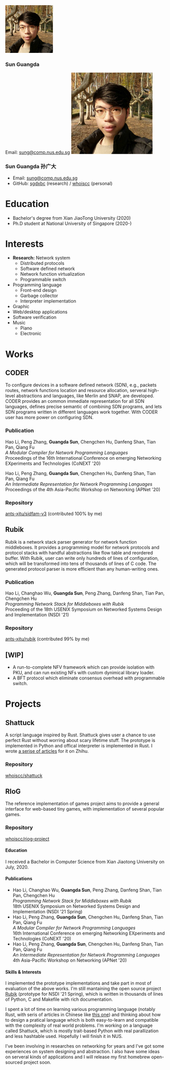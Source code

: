 <img src="./selfie.jpg" width=150>

### Sun Guangda

Email: sung@comp.nus.edu.sg
<img alt="Selfie at late 2019, best one until now" src="./selfie.jpg" width=256>

### **Sun Guangda 孙广大**

* Email: sung@comp.nus.edu.sg
* GitHub: [sgdxbc](https://github.com/sgdxbc) (research) / [whoiscc](https://github.com/whoiscc) (personal)

# Education

* Bachelor's degree from Xian JiaoTong University (2020)
* Ph.D student at National University of Singapore (2020-)

# Interests

* **Research:** Network system
    * Distributed protocols
    * Software defined network
    * Network function virtualization
    * Programmable switch
* Programming language
    * Front-end design
    * Garbage collector
    * Interpreter implementation
* Graphic
* Web/desktop applications
* Software verification
* Music
    * Piano
    * Electronic

# Works

## CODER

To configure devices in a software defined network (SDN), e.g., packets routes, network functions location and resource allocation, serveral high-level abstractions and languages, like Merlin and SNAP, are developed. CODER provides an common immediate representation for all SDN languages, defines precise semantic of combining SDN programs, and lets SDN programs written in different languages work together. With CODER user has more power on configuring SDN.

### Publication

Hao Li, Peng Zhang, **Guangda Sun**, Chengchen Hu, Danfeng Shan, Tian Pan, Qiang Fu \
*A Modular Compiler for Network Programming Languages* \
Proceedings of the 16th International Conference on emerging Networking EXperiments and Technologies (CoNEXT '20)

Hao Li, Peng Zhang, **Guangda Sun**, Chengchen Hu, Danfeng Shan, Tian Pan, Qiang Fu \
*An Intermediate Representation for Network Programming Languages* \
Proceedings of the 4th Asia-Pacific Workshop on Networking (APNet '20)

### Repository

[ants-xjtu/sidfam-v3](https://github.com/ants-xjtu/sidfam-v3) (contributed 100% by me)

## Rubik

Rubik is a network stack parser generator for network function middleboxes. It provides a programming model for network protocols and protocol stacks with handful abstractions like flow table and reordered buffer. With Rubik, user can write only hundreds of lines of configuration, which will be transformed into tens of thousands of lines of C code. The generated protocol parser is more efficient than any human-writing ones.

### Publication

Hao Li, Changhao Wu, **Guangda Sun**, Peng Zhang, Danfeng Shan, Tian Pan, Chengchen Hu \
*Programming Network Stack for Middleboxes with Rubik* \
Proceeding of the 18th USENIX Symposium on Networked Systems Design and Implementation (NSDI '21)

### Repository

[ants-xjtu/rubik](https://github.com/ants-xjtu/rubik) (contributed 99% by me)

## [WIP]

* A run-to-complete NFV framework which can provide isolation with PKU, and can run existing NFs with custom dynimical library loader.
* A BFT protocol which eliminate consensus overhead with programmable switch.

# Projects

## Shattuck

A script language inspired by Rust. Shattuck gives user a chance to use perfect Rust without worring about scary lifetime stuff. The prototype is implemented in Python and offical interpreter is implemented in Rust. I wrote [a serise of articles](https://zhuanlan.zhihu.com/p/65376093) for it on Zhihu.

### Repository

[whoiscc/shattuck](https://github.com/whoiscc/shattuck)

## RIoG

The reference implementation of games project aims to provide a general interface for web-based tiny games, with implementation of several popular games.

### Repository

[whoiscc/riog-project](https://github.com/whoiscc/riog-project)

#### Education

I received a Bachelor in Computer Science from Xian Jiaotong University on July, 2020.

#### Publications

* Hao Li, Changhao Wu, **Guangda Sun**, Peng Zhang, Danfeng Shan, Tian Pan, Chengchen Hu \
  *Programming Network Stack for Middleboxes with Rubik* \
  18th USENIX Symposium on Networked Systems Design and Implementation (NSDI '21 Spring)
* Hao Li, Peng Zhang, **Guangda Sun**, Chengchen Hu, Danfeng Shan, Tian Pan, Qiang Fu \
  *A Modular Compiler for Network Programming Languages* \
  16th International Conference on emerging Networking EXperiments and Technologies (CoNEXT '20)
* Hao Li, Peng Zhang, **Guangda Sun**, Chengchen Hu, Danfeng Shan, Tian Pan, Qiang Fu \
  *An Intermediate Representation for Network Programming Languages* \
  4th Asia-Pacific Workshop on Networking (APNet '20)
  
#### Skills & Interests

I implemented the prototype implementations and take part in most of evaluation of the above works. I'm still mantaining the open source project [Rubik](https://github.com/ants-xjtu/rubik) (prototype for NSDI '21 Spring), which is written in thousands of lines of Python, C and Makefile with rich documentation.

I spent a lot of time on learning various programming language (notably Rust, with seris of articles in Chinese like [this one](https://zhuanlan.zhihu.com/p/88478551)) and thinking about how to design a pratical language which is both easy-to-learn and compatible with the complexity of real world problems. I'm working on a language called Shattuck, which is mostly trait-based Python with real parallization and less hashtable used. Hopefully I will finish it in NUS.

I've been involving in researches on networking for years and I've got some experiences on system designing and abstraction. I also have some ideas on serveral kinds of applications and I will release my first homebrew open-sourced project soon.
